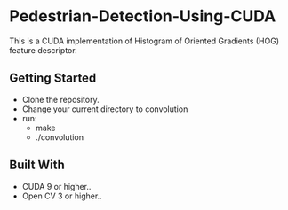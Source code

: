 # Pedestrian-Detection-Using-CUDA
This is a CUDA implementation of Histogram of Oriented Gradients (HOG) feature descriptor.

## Getting Started
- Clone the repository.
- Change your current directory to convolution
- run:
    - make
    - ./convolution

## Built With
- CUDA 9 or higher..
- Open CV 3 or higher..



